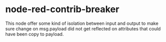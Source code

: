 # node-red-contrib-breaker


This node offer some kind of isolation between input and output to make sure change on msg.payload did not get reflected on attributes that could have been copy to payload. 



